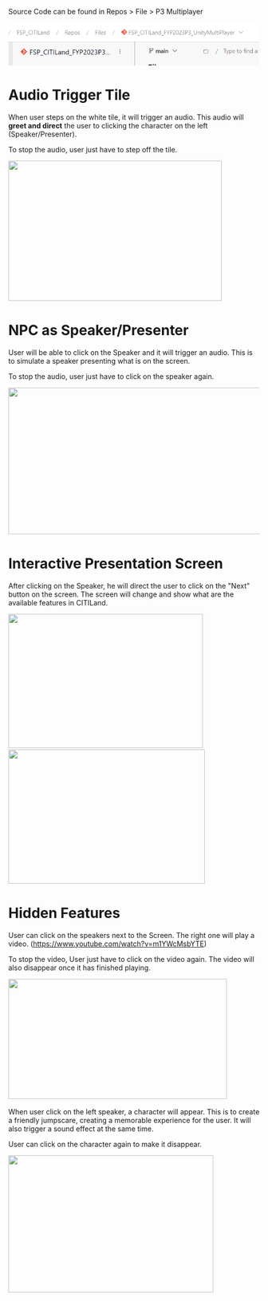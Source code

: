 Source Code can be found in Repos > File > P3 Multiplayer

![image.png](/.attachments/image-c93ab363-d5ed-4ac0-8c01-51d6752557fb.png)

# **Audio Trigger Tile**
When user steps on the white tile, it will trigger an audio. This audio will **greet and direct** the user to clicking the character on the left (Speaker/Presenter). 

To stop the audio, user just have to step off the tile. 

<B style="font-weight:normal"  id="docs-internal-guid-29109e08-7fff-71ab-1209-bb27fde38261"><IMG  width="428px;"  height="281px;"  src="https://lh7-us.googleusercontent.com/qUtLTXFdJcDlBS__MgZwgTEYxGBIqkTxSdubDh-5ZSQyA7Vj42ok0zh-AGgRtdvo51X-Bd8bOuVXZ6a1yPwbpp58S4c6POwIc9SXTj0AWbOTV3x8kRY6Cka4Col6qZQ1bFsUUfYKnUSvCfJofSwibw03tQ=s2048"/></B>

# **NPC as Speaker/Presenter**
User will be able to click on the Speaker and it will trigger an audio. This is to simulate a speaker presenting what is on the screen. 

To stop the audio, user just have to click on the speaker again.

<B style="font-weight:normal"  id="docs-internal-guid-36e62042-7fff-a3b2-4210-f8f799c5dffd"><IMG  width="532px;"  height="294px;"  src="https://lh7-us.googleusercontent.com/pFlYDfejT7Ii_vp-xdL61KA0t_Z67gPIXLFajeSWEfYLZxjgeNcH3Bw9wNeggRiw4CBS2mtibKcmGee6ZuLx-d1HuxKHVNdv4-N3Rfroyndjwb4E7_Fb7MfnbTDvu-VT2iAwl09n12sC5UdmSuSKZbYfZg=s2048"/></B>

# **Interactive Presentation Screen**
After clicking on the Speaker, he will direct the user to click on the "Next" button on the screen. The screen will change and show what are the available features in CITILand.

<B style="font-weight:normal"  id="docs-internal-guid-472c1b5e-7fff-8b8e-a329-e094f6975ef8"><IMG  width="390px;"  height="269px;"  src="https://lh7-us.googleusercontent.com/9Wxsfh1f8oczf_5P9ikcZFOomWTg575NqvBozlhRiRt2aHnadOJENb1TBl-FI1dP67GtlGrtlH5qAntUU9dh7r_QzknHXCYCcvvmoMlUrJikCWGXYKtGJGNeCHhn59fUxLy51BdheWciNsyDiM48q-3kdQ=s2048"/></B>
<B style="font-weight:normal"  id="docs-internal-guid-66def872-7fff-a142-249f-800bcee6a161"><IMG  width="394px;"  height="269px;"  src="https://lh7-us.googleusercontent.com/KUYXp7_4YCrlStlxOe1Dbuaq88VLrGyq810rfS8Uc-5jFke0_0w-nK5lgLYU1xxR56sgWSuMVTD-wtm-rzbNZacwT5VOEB7nFG51fEpBY72qSOnyI9ctSscBubR_1-8L6vOzeJHuJVtLOrOSgnjc-kRugg=s2048"/></B>

# **Hidden Features**
User can click on the speakers next to the Screen. The right one will play a video. (https://www.youtube.com/watch?v=m1YWcMsbYTE)

To stop the video, User just have to click on the video again. The video will also disappear once it has finished playing.

<B style="font-weight:normal"  id="docs-internal-guid-10b787db-7fff-4c94-40f9-d107712a47af"><IMG  width="438px;"  height="241px;"  src="https://lh7-us.googleusercontent.com/SsnEuV50W7tQsLXp4bIpQrF75G0UwZ4sBWiH4qCEIY-eRN3IxqPFQOCxw5bHbuJOnK_cxypsziCVp6QrrYQ15XVtK5ct-xHt52qJjl19sLaZjrk0UAF25XNlYycN_ICQu-0lWcN0Niz_-JE8Psacrzg-Qw=s2048"/></B>

When user click on the left speaker, a character will appear. This is to create a friendly jumpscare, creating a memorable experience for the user. It will also trigger a sound effect at the same time.

User can click on the character again to make it disappear.

<B style="font-weight:normal"  id="docs-internal-guid-1be13726-7fff-27e6-e6ab-569d03848232"><IMG  width="411px;"  height="275px;"  src="https://lh7-us.googleusercontent.com/i62E2CW5Rn1HhwITTOBxICchic04nUwu_OGTUdaVFUpkskUQaHVBn6thTdxqeKntFBUOaXTXSl8UxgriGG7qGlAC5Cht7hBVpCJ-h2T3Y6c7sqaLmYDZpzuWuqX9ntlb6wKdV8NwOgeRdQMSRbQCS1yoWw=s2048"/></B>